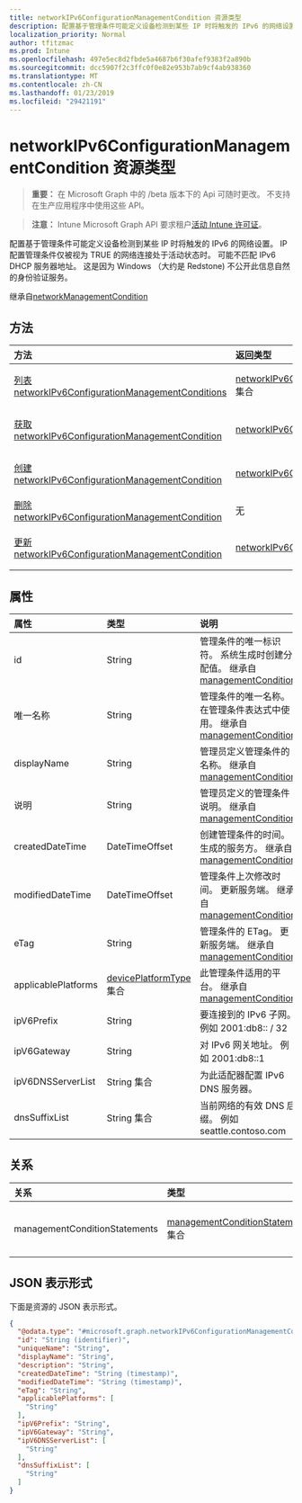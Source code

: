 ```yaml
---
title: networkIPv6ConfigurationManagementCondition 资源类型
description: 配置基于管理条件可能定义设备检测到某些 IP 时将触发的 IPv6 的网络设置。 IP 配置管理条件仅被视为 TRUE 的网络连接处于活动状态时。 可能不匹配 IPv6 DHCP 服务器地址。 这是因为 Windows （大约是 Redstone) 不公开此信息自然的身份验证服务。
localization_priority: Normal
author: tfitzmac
ms.prod: Intune
ms.openlocfilehash: 497e5ec8d2fbde5a4687b6f30afef9383f2a890b
ms.sourcegitcommit: dcc5907f2c3ffc0f0e82e953b7ab9cf4ab938360
ms.translationtype: MT
ms.contentlocale: zh-CN
ms.lasthandoff: 01/23/2019
ms.locfileid: "29421191"
---
```

# <a name="networkipv6configurationmanagementcondition-resource-type"></a>networkIPv6ConfigurationManagementCondition 资源类型

> **重要：** 在 Microsoft Graph 中的 /beta 版本下的 Api 可随时更改。 不支持在生产应用程序中使用这些 API。

> **注意：** Intune Microsoft Graph API 要求租户[活动 Intune 许可证](https://go.microsoft.com/fwlink/?linkid=839381)。

配置基于管理条件可能定义设备检测到某些 IP 时将触发的 IPv6 的网络设置。 IP 配置管理条件仅被视为 TRUE 的网络连接处于活动状态时。
可能不匹配 IPv6 DHCP 服务器地址。 这是因为 Windows （大约是 Redstone) 不公开此信息自然的身份验证服务。


继承自[networkManagementCondition](../resources/intune-fencing-networkmanagementcondition.md)

## <a name="methods"></a>方法
|方法|返回类型|说明|
|:---|:---|:---|
|[列表 networkIPv6ConfigurationManagementConditions](../api/intune-fencing-networkipv6configurationmanagementcondition-list.md)|[networkIPv6ConfigurationManagementCondition](../resources/intune-fencing-networkipv6configurationmanagementcondition.md)集合|列出属性和[networkIPv6ConfigurationManagementCondition](../resources/intune-fencing-networkipv6configurationmanagementcondition.md)对象之间的关系。|
|[获取 networkIPv6ConfigurationManagementCondition](../api/intune-fencing-networkipv6configurationmanagementcondition-get.md)|[networkIPv6ConfigurationManagementCondition](../resources/intune-fencing-networkipv6configurationmanagementcondition.md)|读取属性和[networkIPv6ConfigurationManagementCondition](../resources/intune-fencing-networkipv6configurationmanagementcondition.md)对象的关系。|
|[创建 networkIPv6ConfigurationManagementCondition](../api/intune-fencing-networkipv6configurationmanagementcondition-create.md)|[networkIPv6ConfigurationManagementCondition](../resources/intune-fencing-networkipv6configurationmanagementcondition.md)|创建新的[networkIPv6ConfigurationManagementCondition](../resources/intune-fencing-networkipv6configurationmanagementcondition.md)对象。|
|[删除 networkIPv6ConfigurationManagementCondition](../api/intune-fencing-networkipv6configurationmanagementcondition-delete.md)|无|删除[networkIPv6ConfigurationManagementCondition](../resources/intune-fencing-networkipv6configurationmanagementcondition.md)。|
|[更新 networkIPv6ConfigurationManagementCondition](../api/intune-fencing-networkipv6configurationmanagementcondition-update.md)|[networkIPv6ConfigurationManagementCondition](../resources/intune-fencing-networkipv6configurationmanagementcondition.md)|更新[networkIPv6ConfigurationManagementCondition](../resources/intune-fencing-networkipv6configurationmanagementcondition.md)对象的属性。|

## <a name="properties"></a>属性
|属性|类型|说明|
|:---|:---|:---|
|id|String|管理条件的唯一标识符。 系统生成时创建分配值。 继承自[managementCondition](../resources/intune-fencing-managementcondition.md)|
|唯一名称|String|管理条件的唯一名称。 在管理条件表达式中使用。 继承自[managementCondition](../resources/intune-fencing-managementcondition.md)|
|displayName|String|管理员定义管理条件的名称。 继承自[managementCondition](../resources/intune-fencing-managementcondition.md)|
|说明|String|管理员定义的管理条件说明。 继承自[managementCondition](../resources/intune-fencing-managementcondition.md)|
|createdDateTime|DateTimeOffset|创建管理条件的时间。 生成的服务方。 继承自[managementCondition](../resources/intune-fencing-managementcondition.md)|
|modifiedDateTime|DateTimeOffset|管理条件上次修改时间。 更新服务端。 继承自[managementCondition](../resources/intune-fencing-managementcondition.md)|
|eTag|String|管理条件的 ETag。 更新服务端。 继承自[managementCondition](../resources/intune-fencing-managementcondition.md)|
|applicablePlatforms|[devicePlatformType](../resources/intune-shared-deviceplatformtype.md)集合|此管理条件适用的平台。 继承自[managementCondition](../resources/intune-fencing-managementcondition.md)|
|ipV6Prefix|String|要连接到的 IPv6 子网。 例如 2001:db8:: / 32|
|ipV6Gateway|String|对 IPv6 网关地址。 例如 2001:db8::1|
|ipV6DNSServerList|String 集合|为此适配器配置 IPv6 DNS 服务器。|
|dnsSuffixList|String 集合|当前网络的有效 DNS 后缀。 例如 seattle.contoso.com|

## <a name="relationships"></a>关系
|关系|类型|说明|
|:---|:---|:---|
|managementConditionStatements|[managementConditionStatement](../resources/intune-fencing-managementconditionstatement.md)集合|为管理 condition 相关联的管理条件语句。 继承自[managementCondition](../resources/intune-fencing-managementcondition.md)|

## <a name="json-representation"></a>JSON 表示形式
下面是资源的 JSON 表示形式。
<!-- {
  "blockType": "resource",
  "keyProperty": "id",
  "@odata.type": "microsoft.graph.networkIPv6ConfigurationManagementCondition"
}
-->
``` json
{
  "@odata.type": "#microsoft.graph.networkIPv6ConfigurationManagementCondition",
  "id": "String (identifier)",
  "uniqueName": "String",
  "displayName": "String",
  "description": "String",
  "createdDateTime": "String (timestamp)",
  "modifiedDateTime": "String (timestamp)",
  "eTag": "String",
  "applicablePlatforms": [
    "String"
  ],
  "ipV6Prefix": "String",
  "ipV6Gateway": "String",
  "ipV6DNSServerList": [
    "String"
  ],
  "dnsSuffixList": [
    "String"
  ]
}
```




